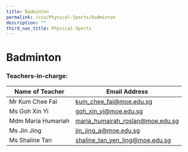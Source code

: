 ```yaml
---
title: Badminton
permalink: /cca/Physical-Sports/badminton
description: ""
third_nav_title: Physical Sports
---
```

# **Badminton**

### Teachers-in-charge:

| Name of Teacher 	| Email Address 	|
|---	|---	|
| Mr Kum Chee Fai 	| [kum_chee_fai@moe.edu.sg](mailto:kum_chee_fai@moe.edu.sg) 	|
| Ms Goh Xin Yi 	| [goh_xin_yi@moe.edu.sg](mailto:goh_xin_yi@moe.edu.sg) 	|
| Mdm Maria Humariah 	| [maria_humairah_roslan@moe.edu.sg](mailto:maria_humairah_roslan@moe.edu.sg) 	|
| Ms Jin Jing 	| [jin_jing_a@moe.edu.sg](mailto:jin_jing_a@moe.edu.sg) 	|
| Ms Shaline Tan 	| [shaline_tan_yen_ling@moe.edu.sg](mailto:shaline_tan_yen_ling@moe.edu.sg) 	|